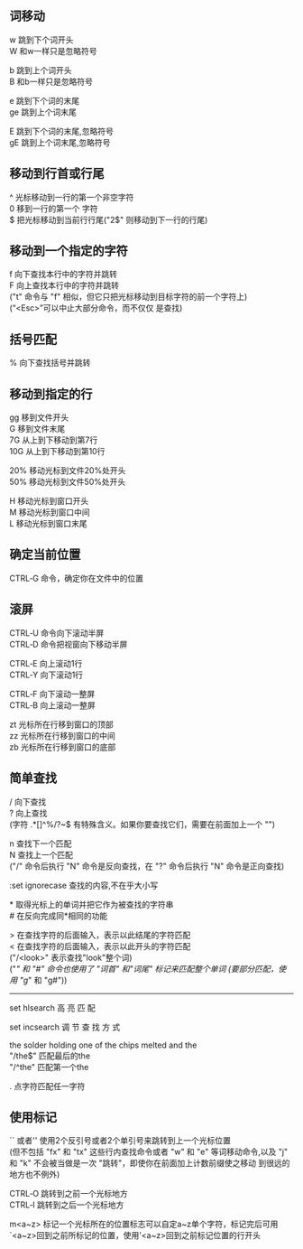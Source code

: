 ## 词移动
w	跳到下个词开头  
W	和w一样只是忽略符号  

b	跳到上个词开头  
B	和b一样只是忽略符号  

e	跳到下个词的末尾  
ge	跳到上个词末尾  

E	跳到下个词的末尾,忽略符号  
gE	跳到上个词末尾,忽略符号  

## 移动到行首或行尾
^	光标移动到一行的第一个非空字符  
    0 移到一行的第一个 字符  
$	把光标移动到当前行行尾("2$" 则移动到下一行的行尾)  

## 移动到一个指定的字符
f	向下查找本行中的字符并跳转  
F	向上查找本行中的字符并跳转  
("t" 命令与 "f" 相似，但它只把光标移动到目标字符的前一个字符上)  
(“\<Esc>”可以中止大部分命令，而不仅仅 是查找)  
## 括号匹配
%	向下查找括号并跳转  

## 移动到指定的行  
gg	移到文件开头  
G	移到文件末尾  
7G	从上到下移动到第7行  
10G	从上到下移动到第10行  

20%	移动光标到文件20%处开头  
50%	移动光标到文件50%处开头  

H	移动光标到窗口开头  
M	移动光标到窗口中间  
L	移动光标到窗口末尾  

## 确定当前位置
CTRL‑G 命令，确定你在文件中的位置  

## 滚屏
CTRL‑U 命令向下滚动半屏  
CTRL‑D 命令把视窗向下移动半屏  

CTRL‑E	向上滚动1行  
CTRL‑Y	向下滚动1行  

CTRL‑F	向下滚动一整屏  
CTRL‑B	向上滚动一整屏  

zt	光标所在行移到窗口的顶部  
zz	光标所在行移到窗口的中间  
zb	光标所在行移到窗口的底部  

## 简单查找
/	向下查找  
?	向上查找  
(字符 .*[]^%/\?~$ 有特殊含义。如果你要查找它们，需要在前面加上一个 "\")  

n	查找下一个匹配  
N	查找上一个匹配  
("/" 命令后执行 "N" 命令是反向查找，在 "?" 命令后执行 "N" 命令是正向查找)  

:set ignorecase	查找的内容,不在乎大小写  

\*  取得光标上的单词并把它作为被查找的字符串    
\#  在反向完成同*相同的功能  

\>  在查找字符的后面输入，表示以此结尾的字符匹配  
\<  在查找字符的后面输入，表示以此开头的字符匹配  
    ("/\<look\>" 表示查找"look"整个词)  
("*" 和 "#" 命令也使用了 "词首" 和"词尾" 标记来匹配整个单词 (要部分匹配，使用 "g*" 和 "g#"))  

***
set hlsearch  高 亮 匹 配  

set incsearch  调 节 查 找 方 式  
                         
the solder holding one of the chips melted and the  
"/the$" 匹配最后的the  
"/^the" 匹配第一个the 

.  点字符匹配任一字符  
                         
## 使用标记  
`` 或者''  使用2个反引号或者2个单引号来跳转到上一个光标位置   
(但不包括 "fx" 和 "tx" 这些行内查找命令或者 "w" 和 "e" 等词移动命令,以及 "j" 和 "k" 不会被当做是一次 "跳转"，即使你在前面加上计数前缀使之移动
到很远的地方也不例外)   

CTRL‑O  跳转到之前一个光标地方    
CTRL‑I  跳转到之后一个光标地方  
                         
m<a\~z>  标记一个光标所在的位置标志可以自定a\~z单个字符，标记完后可用`<a\~z>回到之前所标记的位置，使用'<a\~z>回到之前标记位置的行开头  
                         

                         


